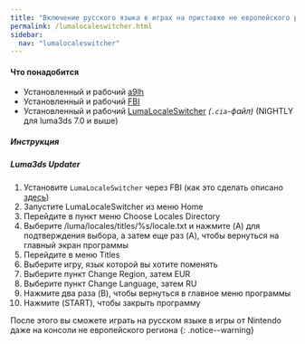 ```yaml
---
title: "Включение русского языка в играх на приставке не европейского региона"
permalink: /lumalocaleswitcher.html
sidebar:
  nav: "lumalocaleswitcher"
---
```


#### <a name="what_need" />Что понадобится
* Установленный и рабочий [a9lh](installing-arm9loaderhax)
* Установленный и рабочий [FBI](fbi)
* Установленный и рабочий [LumaLocaleSwitcher](https://github.com/Possum/LumaLocaleSwitcher/releases) *(`.cia`-файл)* (NIGHTLY для luma3ds 7.0 и выше)

##### <a name="instructions" />Инструкция

##### <a name="part1" />Luma3ds Updater

1. Установите `LumaLocaleSwitcher` через FBI (как это сделать описано [здесь](games))
1. Запустите LumaLocaleSwitcher из меню Home
1. Перейдите в пункт меню Choose Locales Directory 
1. Выберите /luma/locales/titles/%s/locale.txt и нажмите (A) для подтверждения выбора, а затем еще раз (A), чтобы вернуться на главный экран программы
1. Перейдите в меню Titles 
1. Выберите игру, язык которой вы хотите поменять
1. Выберите пункт Change Region, затем EUR 
1. Выберите пункт Change Language, затем RU
1. Нажмите два раза (B), чтобы вернуться в главное меню программы 
1. Нажмите (START), чтобы закрыть программу

После этого вы сможете играть на русском языке в игры от Nintendo даже на консоли не европейского региона
{: .notice--warning}